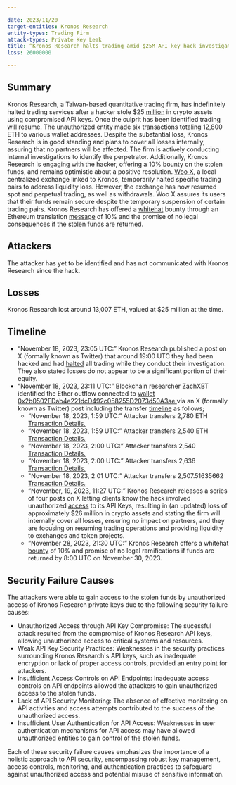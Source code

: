 ```yaml
---

date: 2023/11/20
target-entities: Kronos Research 
entity-types: Trading Firm
attack-types: Private Key Leak
title: “Kronos Research halts trading amid $25M API key hack investigation”
loss: 26000000

---
```


## Summary

Kronos Research, a Taiwan-based quantitative trading firm, has indefinitely halted trading services after a hacker stole $25 [million](https://cointelegraph.com/news/kronos-research-halts-trading-25-m-hack-investigation) in crypto assets using compromised API keys. Once the culprit has been identified trading will resume. The unauthorized entity made six transactions totaling 12,800 ETH to various wallet addresses. Despite the substantial loss, Kronos Research is in good standing and plans to cover all losses internally, assuring that no partners will be affected. The firm is actively conducting internal investigations to identify the perpetrator. Additionally, Kronos Research is engaging with the hacker, offering a 10% bounty on the stolen funds, and remains optimistic about a positive resolution. [Woo X,](https://crypto.news/kronos-trading-firm-suffers-security-breach-losses-25m/) a local centralized exchange linked to Kronos, temporarily halted specific trading pairs to address liquidity loss. However, the exchange has now resumed spot and perpetual trading, as well as withdrawals. Woo X assures its users that their funds remain secure despite the temporary suspension of certain trading pairs. Kronos Research has offered a [whitehat](https://cryptopotato.com/kronos-research-offers-10-bounty-following-26-million-hack/) bounty through an Ethereum translation [message](https://etherscan.io/tx/0xfa5f39e439f057f36faa5874934146d07815b32fa231200ff0096dee7f4bc83f) of 10% and the promise of no legal consequences if the stolen funds are returned. 

## Attackers

The attacker has yet to be identified and has not communicated with Kronos Research since the hack.

## Losses

Kronos Research lost around 13,007 ETH, valued at $25 million at the time.

## Timeline

   - “November 18, 2023, 23:05 UTC:” Kronos Research published a post on X (formally known as Twitter) that around 19:00 UTC they had been hacked and had [halted](https://twitter.com/ResearchKronos/status/1726013733888041376) all trading while they conduct their investigation. They also stated losses do not appear to be a significant portion of their equity. 
   - “November 18, 2023, 23:11 UTC:” Blockchain researcher ZachXBT identified the Ether outflow connected to [wallet 0x2b0502FDab4e221dcD492c058255D2073d50A3ae ](https://etherscan.io/address/0x2b0502FDab4e221dcD492c058255D2073d50A3ae) via an X (formally known as Twitter) post including the transfer [timeline](https://twitter.com/zachxbt/status/1726015231023796233?ref_src=twsrc%5Etfw%7Ctwcamp%5Etweetembed%7Ctwterm%5E1726016901770367372%7Ctwgr%5E596be3057cdaed30babe6b82a0373ad61de75da5%7Ctwcon%5Es2_&ref_url=https%3A%2F%2Fcrypto.news%2Fkronos-trading-firm-suffers-security-breach-losses-25m%2F) as follows;
      - “November 18, 2023, 1:59 UTC:” Attacker transfers 2,780 ETH [Transaction Details.](https://etherscan.io/tx/0xccbd9a91b3bb69bb990e57bcde5ed7ecebaeea948f85119836482c54785aa152) 
      - “November 18, 2023, 1:59 UTC:” Attacker transfers 2,540  ETH [Transaction Details.](https://etherscan.io/tx/0x500b9882da53e6d8ddff46b378fcd70838feef389b6aad4583b3f7d020de165c)
      - “November 18, 2023, 2:00 UTC:” Attacker transfers 2,540 [Transaction Details.](https://etherscan.io/tx/0x2fe7648952289e3c8d6477f2c6434e573ec424231bbd23ec1351fa6a11030d8e)
      - “November 18, 2023, 2:00 UTC:” Attacker transfers 2,636 [Transaction Details.](https://etherscan.io/tx/0x4f62df8581fb07dc1deef220d73a5a29fdc84f1e3a99c42ada8d4dd6c1ba843c)
      - "November 18, 2023, 2:01 UTC:” Attacker transfers 2,507.51635662 [Transaction Details.](https://etherscan.io/tx/0x3a24b938eb3c446b3dfcb42fb1430ac65020df95a9c9595986ed6cfb37739cb3)
      - “November, 19, 2023, 11:27 UTC:” Kronos Research releases a series of four posts on X letting clients know the hack involved unauthorized [access](https://twitter.com/ResearchKronos/status/1726203102842466650) to its API Keys, resulting in (an updated) loss of approximately $26 million in crypto assets and stating the firm will internally cover all losses, ensuring no impact on partners, and they are focusing on resuming trading operations and providing liquidity to exchanges and token projects.
      - “November 28, 2023, 21:30 UTC:” Kronos Research offers a whitehat [bounty](https://dailycoin.com/kronos-research-issues-ultimatum-to-reclaim-stolen-26m/0) of 10% and promise of no legal ramifications if funds are returned by 8:00 UTC on November 30, 2023.

## Security Failure Causes

The attackers were able to gain access to the stolen funds by unauthorized access of Kronos Research private keys due to the following security failure causes:

   - Unauthorized Access through API Key Compromise:
The sucessful attack resulted from the compromise of Kronos Research API keys, allowing unauthorized access to critical systems and resources.
   - Weak API Key Security Practices:
Weaknesses in the security practices surrounding Kronos Research's API keys, such as inadequate encryption or lack of proper access controls, provided an entry point for attackers.
   - Insufficient Access Controls on API Endpoints:
Inadequate access controls on API endpoints allowed the attackers to gain unauthorized access to the stolen funds.
   - Lack of API Security Monitoring:
The absence of effective monitoring on API activities and access attempts contributed to the success of the unauthorized access.
   - Insufficient User Authentication for API Access:
Weaknesses in user authentication mechanisms for API access may have allowed unauthorized entities to gain control of the stolen funds.

Each of these security failure causes emphasizes the importance of a holistic approach to API security, encompassing robust key management, access controls, monitoring, and authentication practices to safeguard against unauthorized access and potential misuse of sensitive information.

